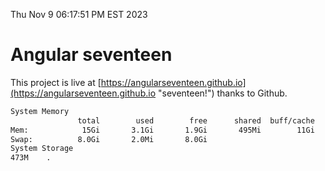 Thu Nov  9 06:17:51 PM EST 2023

# Angular seventeen


This project is live at [https://angularseventeen.github.io](https://angularseventeen.github.io "seventeen!") thanks to Github.

```bash
System Memory
               total        used        free      shared  buff/cache   available
Mem:            15Gi       3.1Gi       1.9Gi       495Mi        11Gi        12Gi
Swap:          8.0Gi       2.0Mi       8.0Gi
System Storage
473M	.
```
```bash
